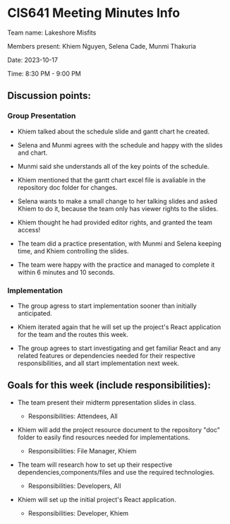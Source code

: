 # CIS641 Meeting Minutes Info

Team name: Lakeshore Misfits

Members present: Khiem Nguyen, Selena Cade, Munmi Thakuria

Date: 2023-10-17

Time: 8:30 PM - 9:00 PM

## Discussion points:

### Group Presentation

-   Khiem talked about the schedule slide and gantt chart he created.

-   Selena and Munmi agrees with the schedule and happy with the slides and chart.

-   Munmi said she understands all of the key points of the schedule.

-   Khiem mentioned that the gantt chart excel file is avaliable in the repository doc folder for changes.

-   Selena wants to make a small change to her talking slides and asked Khiem to do it, because the team only has viewer rights to the slides.

-   Khiem thought he had provided editor rights, and granted the team access!

-   The team did a practice presentation, with Munmi and Selena keeping time, and Khiem controlling the slides.

-   The team were happy with the practice and managed to complete it within 6 minutes and 10 seconds.

### Implementation

-   The group agress to start implementation sooner than initially anticipated.

-   Khiem iterated again that he will set up the project's React application for the team and the routes this week.

-   The group agrees to start investigating and get familiar React and any related features or dependencies needed for their respective responsibilities, and all start implementation next week.

## Goals for this week (include responsibilities):

-   The team present their midterm ppresentation slides in class.

    -   Responsibilities: Attendees, All

-   Khiem will add the project resource document to the repository "doc" folder to easily find resources needed for implementations.

    -   Responsibilities: File Manager, Khiem

-   The team will research how to set up their respective dependencies,components/files and use the required technologies.

    -   Responsibilities: Developers, All

-   Khiem will set up the initial project's React application.

    -   Responsibilities: Developer, Khiem
